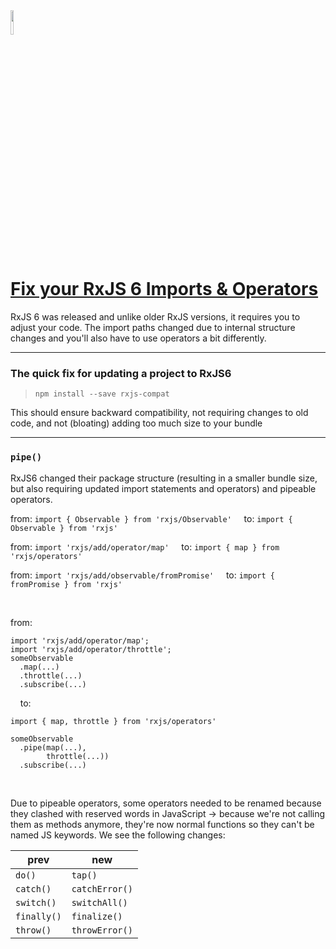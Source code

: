 <img src="https://i.ytimg.com/vi/X9fdpGthrXA/maxresdefault.jpg" width="10%" height="10%">

# [Fix your RxJS 6 Imports & Operators](https://www.youtube.com/watch?v=X9fdpGthrXA)

RxJS 6 was released and unlike older RxJS versions, it requires you to adjust your code. The import paths changed due to internal structure changes and you'll also have to use operators a bit differently.

---

### The quick fix for updating a project to RxJS6

> `npm install --save rxjs-compat`

This should ensure backward compatibility, not requiring changes to old code, and not (bloating) adding too much size to your bundle

---

### `pipe()`

RxJS6 changed their package structure (resulting in a smaller bundle size, but also requiring updated import statements and operators) and pipeable operators.


from: `import { Observable } from 'rxjs/Observable'`
&nbsp;&nbsp;&nbsp; to: `import { Observable } from 'rxjs'`

from: `import 'rxjs/add/operator/map'`
&nbsp;&nbsp;&nbsp; to: `import { map } from 'rxjs/operators'`

from: `import 'rxjs/add/observable/fromPromise'`
&nbsp;&nbsp;&nbsp; to: `import { fromPromise } from 'rxjs'`

<br>

from:
```
import 'rxjs/add/operator/map';
import 'rxjs/add/operator/throttle';
someObservable
  .map(...)
  .throttle(...)
  .subscribe(...)
```
&nbsp;&nbsp;&nbsp; to:
```
import { map, throttle } from 'rxjs/operators'

someObservable
  .pipe(map(...),
        throttle(...))
  .subscribe(...)
```

<br>

Due to pipeable operators, some operators needed to be renamed because they clashed with reserved words in JavaScript → because we're not calling them as methods anymore, they're now normal functions so they can't be named JS keywords. We see the following changes:

| prev        | new            |
| ----------- | -------------- |
| `do()`      | `tap()`        |
| `catch()`   | `catchError()` |
| `switch()`  | `switchAll()`  |
| `finally()` | `finalize()`   |
| `throw()`   | `throwError()` |